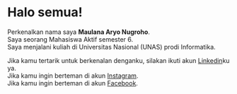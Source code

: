 # Halo semua!

Perkenalkan nama saya **Maulana Aryo Nugroho**.\
Saya seorang Mahasiswa Aktif semester 6.\
Saya menjalani kuliah di Universitas Nasional (UNAS) prodi Informatika.

Jika kamu tertarik untuk berkenalan denganku, silakan ikuti akun [Linkedin](https://www.linkedin.com/in/maulana-aryo-a550a0226/)ku ya.\
Jika kamu ingin berteman di akun [Instagram](https://www.instagram.com/_maulanaaryo_/).\
Jika kamu ingin berteman di akun [Facebook](https://www.facebook.com/maulana.aryo.7).

